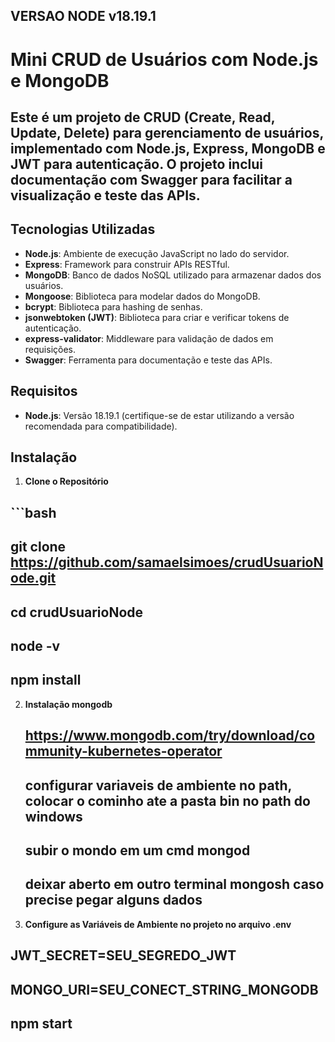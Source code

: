 ## VERSAO NODE v18.19.1

# Mini CRUD de Usuários com Node.js e MongoDB

## Este é um projeto de CRUD (Create, Read, Update, Delete) para gerenciamento de usuários, implementado com Node.js, Express, MongoDB e JWT para autenticação. O projeto inclui documentação com Swagger para facilitar a visualização e teste das APIs.

## Tecnologias Utilizadas

- **Node.js**: Ambiente de execução JavaScript no lado do servidor.
- **Express**: Framework para construir APIs RESTful.
- **MongoDB**: Banco de dados NoSQL utilizado para armazenar dados dos usuários.
- **Mongoose**: Biblioteca para modelar dados do MongoDB.
- **bcrypt**: Biblioteca para hashing de senhas.
- **jsonwebtoken (JWT)**: Biblioteca para criar e verificar tokens de autenticação.
- **express-validator**: Middleware para validação de dados em requisições.
- **Swagger**: Ferramenta para documentação e teste das APIs.

## Requisitos

- **Node.js**: Versão 18.19.1 (certifique-se de estar utilizando a versão recomendada para compatibilidade).

## Instalação

1. **Clone o Repositório**

  ## ```bash
  ## git clone https://github.com/samaelsimoes/crudUsuarioNode.git
  ## cd crudUsuarioNode
  ## node -v
  ## npm install
 
2. **Instalação mongodb**
    ## https://www.mongodb.com/try/download/community-kubernetes-operator
    ## configurar variaveis de ambiente no path, colocar o cominho ate a pasta bin no path do windows
    ## subir o mondo em um cmd mongod
    ## deixar aberto em outro terminal mongosh caso precise pegar alguns dados 

3. **Configure as Variáveis de Ambiente no projeto no arquivo .env**
  ## JWT_SECRET=SEU_SEGREDO_JWT 
  ## MONGO_URI=SEU_CONECT_STRING_MONGODB
  ## npm start

